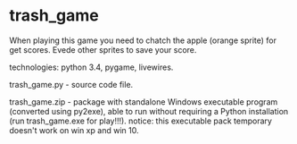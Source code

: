 # trash_game
When playing this game you need to chatch the apple (orange sprite) for get scores. Evede other sprites to save your score. 

technologies: python 3.4, pygame, livewires.

trash_game.py - source code file.

trash_game.zip - package with standalone Windows executable program (converted using py2exe),
                able to run without requiring a Python installation (run trash_game.exe for play!!!).
                notice: this executable pack temporary doesn't work on win xp and win 10.

